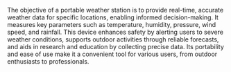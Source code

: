 The objective of a portable weather station is to provide real-time, accurate weather data for specific locations, enabling informed decision-making. It measures key parameters such as temperature, humidity, pressure, wind speed, and rainfall. This device enhances safety by alerting users to severe weather conditions, supports outdoor activities through reliable forecasts, and aids in research and education by collecting precise data. Its portability and ease of use make it a convenient tool for various users, from outdoor enthusiasts to professionals.
